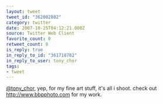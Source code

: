 ```yaml
---
layout: tweet
tweet_id: "362002802"
category: twitter
date: 2007-10-25T04:12:21.000Z
source: Twitter Web Client
favorite_count: 0
retweet_count: 0
is_reply: true
in_reply_to_id: "361718782"
in_reply_to_user: tony_chor
tags:
- tweet
---
```


[@tony_chor](https://twitter.com/@tony_chor), yep, for my fine art stuff, it's all i shoot.  check out http://www.bbpphoto.com for my work.
